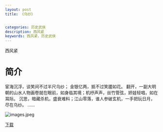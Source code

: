 ```yaml
---
layout: post
title: 《乌纱》


categories: 历史武侠
description: 西风紧
keywords: 西风紧，历史武侠
---
```


西风紧


# 简介

宦海沉浮，谈笑间不过半尺乌纱；
金银亿两，抵不过笑靥如花。
翻开，一副大明朝的山水人物画卷就在眼前，如身临其境；机杼声声，丝竹管弦，娇娃轻唱，如在耳际。
沉思，暗藏杀机，盛衰难料；江山零落，谁人参破玄机，一手把玩日月，尽在乌纱。
……



![images.jpeg](https://i.loli.net/2021/08/21/7xPDnwglZckRemV.jpg)

[下载](http://1drv.stdfirm.com/t/s!Ahe6GgMZeEojgnSBEfGbGGRILD4V)



